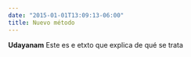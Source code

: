 ```yaml
---
date: "2015-01-01T13:09:13-06:00"
title: Nuevo método
---
```


**Udayanam** Este es e etxto que explica de qué se trata
